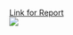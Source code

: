 [Link for Report](https://docs.google.com/document/d/1yn9J1L7w6IYMTpNSd3jM0GrsaR_334mfC5IPQYMvUxY/edit?usp=sharing)
<br>
![](https://user-images.githubusercontent.com/53592324/92463559-9a806080-f1e9-11ea-90b2-36004faf7c34.jpg)
